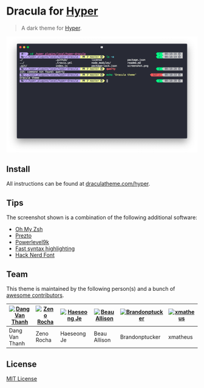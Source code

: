# Dracula for [Hyper](https://hyper.is)

> A dark theme for [Hyper](https://hyper.is).

![Screenshot](./screenshot.png)

## Install

All instructions can be found at [draculatheme.com/hyper](https://draculatheme.com/hyper).

## Tips

The screenshot shown is a combination of the following additional software:

- [Oh My Zsh](https://github.com/robbyrussell/oh-my-zsh)
- [Prezto](https://github.com/sorin-ionescu/prezto)
- [Powerlevel9k](https://github.com/Powerlevel9k/powerlevel9k#rbenv)
- [Fast syntax highlighting](https://github.com/zdharma/fast-syntax-highlighting)
- [Hack Nerd Font](https://github.com/ryanoasis/nerd-fonts/tree/master/patched-fonts/Hack)

## Team

This theme is maintained by the following person(s) and a bunch of [awesome contributors](https://github.com/dracula/hyper/graphs/contributors).

[![Dang Van Thanh](https://avatars2.githubusercontent.com/u/2674850?v=4&s=70)](https://github.com/dangvanthanh) | [![Zeno Rocha](https://avatars1.githubusercontent.com/u/398893?v=4&s=70)](https://github.com/zenorocha) | [![Haeseong Je](https://avatars3.githubusercontent.com/u/14370645?v=4&s=70)](https://github.com/HaeTheong) | [![Beau Allison](https://avatars1.githubusercontent.com/u/14225594?v=4&s=70)](https://github.com/beauallison) | [![Brandonptucker](https://avatars2.githubusercontent.com/u/1033893?v=4&s=70)](https://github.com/brandonptucker) | [![xmatheus](https://avatars2.githubusercontent.com/u/34286800?v=4&s=70)](https://github.com/xmatheus) |
--- | --- | --- | --- | --- | --- | 
Dang Van Thanh | Zeno Rocha | Haeseong Je | Beau Allison | Brandonptucker | xmatheus |

## License

[MIT License](./LICENSE)
